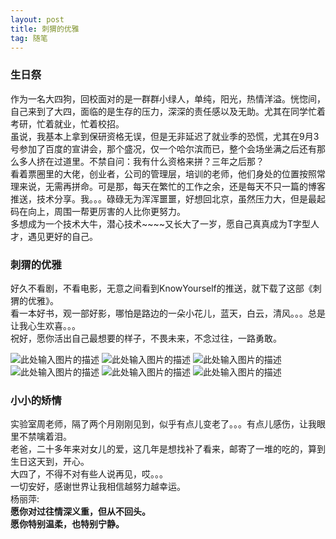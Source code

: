 ```yaml
---
layout: post
title: 刺猬的优雅
tag: 随笔
---
```


### 生日祭

作为一名大四狗，回校面对的是一群群小绿人，单纯，阳光，热情洋溢。恍惚间，自己来到了大四，面临的是生存的压力，深深的责任感以及无助。尤其在同学忙着考研，忙着就业，忙着校招。
<br/>
虽说，我基本上拿到保研资格无误，但是无非延迟了就业季的恐慌，尤其在9月3号参加了百度的宣讲会，那个盛况，仅一个哈尔滨而已，整个会场坐满之后还有那么多人挤在过道里。不禁自问：我有什么资格来拼？三年之后那？<br/>
看着票圈里的大佬，创业者，公司的管理层，培训的老师，他们身处的位置按照常理来说，无需再拼命。可是那，每天在繁忙的工作之余，还是每天不只一篇的博客推送，技术分享。我。。。碌碌无为浑浑噩噩，好想回北京，虽然压力大，但是最起码在向上，周围一帮更厉害的人比你更努力。
<br/>
多想成为一个技术大牛，潜心技术~~~~又长大了一岁，愿自己真真成为T字型人才，遇见更好的自己。<br/>

### 刺猬的优雅
好久不看剧，不看电影，无意之间看到KnowYourself的推送，就下载了这部《刺猬的优雅》。<br/>
看一本好书，观一部好影，哪怕是路边的一朵小花儿，蓝天，白云，清风。。。总是让我心生欢喜。。。<br/>
祝好，愿你活出自己最想要的样子，不畏未来，不念过往，一路勇敢。<br/>



![此处输入图片的描述][1]
![此处输入图片的描述][3]
![此处输入图片的描述][4]
![此处输入图片的描述][5]
![此处输入图片的描述][2]
![此处输入图片的描述][6]

### 小小的矫情
实验室周老师，隔了两个月刚刚见到，似乎有点儿变老了。。。有点儿感伤，让我眼里不禁噙着泪。<br/>
老爸，二十多年来对女儿的爱，这几年是想找补了看来，邮寄了一堆的吃的，算到生日这天到，开心。<br/>
大四了，不得不对有些人说再见，哎。。。<br/>
一切安好，感谢世界让我相信越努力越幸运。<br/>
杨丽萍:<br/>
**愿你对过往情深义重，但从不回头。<br/>
愿你特别温柔，也特别宁静。**



  [1]: http://omztq7zo1.bkt.clouddn.com/%E5%88%BA%E7%8C%AC%E7%9A%84%E4%BC%98%E9%9B%851%20%281%29.png
  [2]: http://omztq7zo1.bkt.clouddn.com/%E5%88%BA%E7%8C%AC%E7%9A%84%E4%BC%98%E9%9B%851%20%283%29.png
  [3]: http://omztq7zo1.bkt.clouddn.com/%E5%88%BA%E7%8C%AC%E7%9A%84%E4%BC%98%E9%9B%851%20%286%29.png
  [4]: http://omztq7zo1.bkt.clouddn.com/%E5%88%BA%E7%8C%AC%E7%9A%84%E4%BC%98%E9%9B%851%20%285%29.png
  [5]: http://omztq7zo1.bkt.clouddn.com/%E5%88%BA%E7%8C%AC%E7%9A%84%E4%BC%98%E9%9B%851%20%282%29.png
  [6]: http://omztq7zo1.bkt.clouddn.com/%E5%88%BA%E7%8C%AC%E7%9A%84%E4%BC%98%E9%9B%851%20%284%29.png